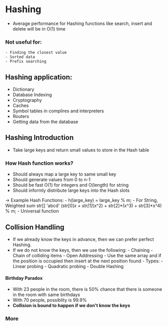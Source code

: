 # Hashing
 - Average performance for Hashing functions like search, insert and delete will be in O(1) time

### Not useful for:
    - Finding the closest value
    - Sorted data
    - Prefix searching

## Hashing application:
- Dictionary
- Database Indexing
- Cryptography
- Caches
- Symbol tables in complires and interpreters
- Routers
- Getting data from the database

## Hashing Introduction
- Take large keys and return small values to store in the Hash table

### How Hash function works?
- Should always map a large key to same small key
- Should generate values from 0 to n-1
- Should be fast O(1) for integers and O(length) for string
- Should informly distribute large keys into the Hash slots

-> Example Hash Functions:
    - h(large_key) = large_key % m;
    - For String, Weighted sum
            str[] 'abcd'
        (str[0]*x + str[1]*(x^2) + str[2]*(x^3) + str[3]*x^4) % m;
    - Universal function

## Collision Handling
- If we already know the keys in advance, then we can prefer perfect Hashing.
- If we do not know the keys, then we use the following:
        - Chaining
            - Chain of colliding items
        - Open Addressing
            - Use the same array and if the position is occupied then insert at the next position found
            - Types:
                - Linear probing
                - Quadratic probing
                - Double Hashing

#### Birthday Paradox
- With 23 people in the room, there is 50% chance that there is someone in the room with same birthdays
- With 70 people, possiblity is 99.9%
- **Collision is bound to happen if we don't know the keys**

### More
